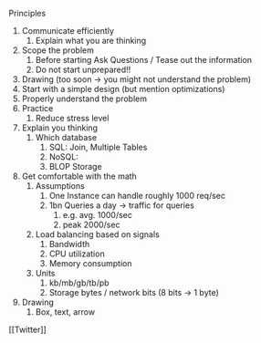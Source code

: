 Principles
1. Communicate efficiently
	1. Explain what you are thinking
2. Scope the problem
	1. Before starting Ask Questions / Tease out the information
	2. Do not start unprepared!!
3. Drawing (too soon -> you might not understand the problem)
4. Start with a simple design (but mention optimizations)
5. Properly understand the problem
6. Practice
	1. Reduce stress level
7. Explain you thinking
	1. Which database
		1. SQL: Join, Multiple Tables
		2. NoSQL:
		3. BLOP Storage
8. Get comfortable with the math
	1. Assumptions 
		1. One Instance can handle roughly 1000 req/sec
		2. 1bn Queries a day -> traffic for queries 
			1. e.g. avg. 1000/sec
			2. peak 2000/sec
	2. Load balancing based on signals
		1. Bandwidth
		2. CPU utilization
		3. Memory consumption
	3. Units 
		1. kb/mb/gb/tb/pb
		2. Storage bytes / network bits (8 bits -> 1 byte)
9. Drawing
	1. Box, text, arrow

[[Twitter]]
